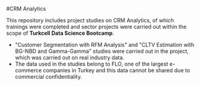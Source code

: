 #CRM Analytics 

This repository includes project studies on CRM Analytics, of which trainings were completed and sector projects were carried out within the scope of **Turkcell Data Science Bootcamp**.

- "Customer Segmentation with RFM Analysis" and "CLTV Estimation with BG-NBD and Gamma-Gamma" studies were carried out in the project, which was carried out on real industry data. 
- The data used in the studies belong to FLO, one of the largest e-commerce companies in Turkey and this data cannot be shared due to commercial confidentiality.
